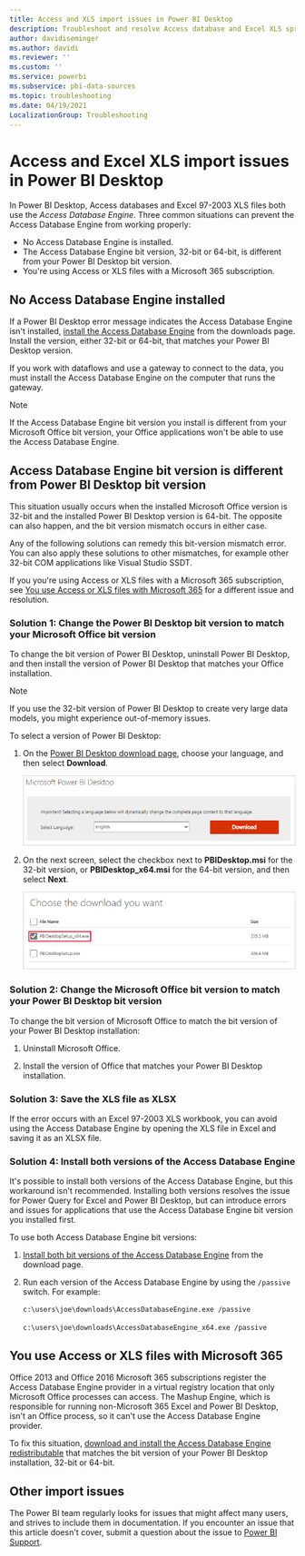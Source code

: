 ```yaml
---
title: Access and XLS import issues in Power BI Desktop
description: Troubleshoot and resolve Access database and Excel XLS spreadsheet import issues in Power BI Desktop and Power Query Editor.
author: davidiseminger
ms.author: davidi
ms.reviewer: ''
ms.custom: ''
ms.service: powerbi
ms.subservice: pbi-data-sources
ms.topic: troubleshooting
ms.date: 04/19/2021
LocalizationGroup: Troubleshooting
---
```

# Access and Excel XLS import issues in Power BI Desktop

In Power BI Desktop, Access databases and Excel 97-2003 XLS files both use the *Access Database Engine*. Three common situations can prevent the Access Database Engine from working properly:

- No Access Database Engine is installed.
- The Access Database Engine bit version, 32-bit or 64-bit, is different from your Power BI Desktop bit version.
- You're using Access or XLS files with a Microsoft 365 subscription.

<a name="situation-1-no-access-database-engine-is-installed"></a>
## No Access Database Engine installed

If a Power BI Desktop error message indicates the Access Database Engine isn't installed, [install the Access Database Engine](https://www.microsoft.com/download/details.aspx?id=13255) from the downloads page. Install the version, either 32-bit or 64-bit, that matches your Power BI Desktop version.

If you work with dataflows and use a gateway to connect to the data, you must install the Access Database Engine on the computer that runs the gateway.

>[!NOTE]
>If the Access Database Engine bit version you install is different from your Microsoft Office bit version, your Office applications won't be able to use the Access Database Engine.

<a name="situation-2-the-access-database-engine-bit-version-32-bit-or-64-bit-is-different-from-your-power-bi-desktop-bit-version"></a>
## Access Database Engine bit version is different from Power BI Desktop bit version

This situation usually occurs when the installed Microsoft Office version is 32-bit and the installed Power BI Desktop version is 64-bit. The opposite can also happen, and the bit version mismatch occurs in either case.

Any of the following solutions can remedy this bit-version mismatch error. You can also apply these solutions to other mismatches, for example other 32-bit COM applications like Visual Studio SSDT.

If you you're using Access or XLS files with a Microsoft 365 subscription, see [You use Access or XLS files with Microsoft 365](#situation-3-trouble-using-access-or-xls-files-with-a-microsoft-365-subscription) for a different issue and resolution.

### Solution 1: Change the Power BI Desktop bit version to match your Microsoft Office bit version

To change the bit version of Power BI Desktop, uninstall Power BI Desktop, and then install the version of Power BI Desktop that matches your Office installation.

>[!NOTE]
>If you use the 32-bit version of Power BI Desktop to create very large data models, you might experience out-of-memory issues.

To select a version of Power BI Desktop:

1. On the [Power BI Desktop download page](https://www.microsoft.com/download/details.aspx?id=58494), choose your language, and then select **Download**.
   
   ![Screenshot of the Download button on the Power BI Desktop download page.](media/desktop-access-database-errors/desktop-access-errors-1.png)
   
1. On the next screen, select the checkbox next to **PBIDesktop.msi** for the 32-bit version, or **PBIDesktop_x64.msi** for the 64-bit version, and then select **Next**.

   ![Screenshot that shows choosing the bit version of the Power BI Desktop download.](media/desktop-access-database-errors/desktop-access-errors-2.png)

### Solution 2: Change the Microsoft Office bit version to match your Power BI Desktop bit version

To change the bit version of Microsoft Office to match the bit version of your Power BI Desktop installation:

1. Uninstall Microsoft Office.

2. Install the version of Office that matches your Power BI Desktop installation.

### Solution 3: Save the XLS file as XLSX

If the error occurs with an Excel 97-2003 XLS workbook, you can avoid using the Access Database Engine by opening the XLS file in Excel and saving it as an XLSX file.

### Solution 4: Install both versions of the Access Database Engine

It's possible to install both versions of the Access Database Engine, but this workaround isn't recommended. Installing both versions resolves the issue for Power Query for Excel and Power BI Desktop, but can introduce errors and issues for applications that use the Access Database Engine bit version you installed first.

To use both Access Database Engine bit versions:

1. [Install both bit versions of the Access Database Engine](https://www.microsoft.com/download/details.aspx?id=13255) from the download page.

1. Run each version of the Access Database Engine by using the `/passive` switch. For example:

   ```console
   c:\users\joe\downloads\AccessDatabaseEngine.exe /passive

   c:\users\joe\downloads\AccessDatabaseEngine_x64.exe /passive
   ```

<a name="situation-3-trouble-using-access-or-xls-files-with-a-microsoft-365-subscription"></a>
## You use Access or XLS files with Microsoft 365

Office 2013 and Office 2016 Microsoft 365 subscriptions register the Access Database Engine provider in a virtual registry location that only Microsoft Office processes can access. The Mashup Engine, which is responsible for running non-Microsoft 365 Excel and Power BI Desktop, isn't an Office process, so it can't use the Access Database Engine provider.

To fix this situation, [download and install the Access Database Engine redistributable](https://www.microsoft.com/download/details.aspx?id=13255) that matches the bit version of your Power BI Desktop installation, 32-bit or 64-bit.

## Other import issues

The Power BI team regularly looks for issues that might affect many users, and strives to include them in documentation. If you encounter an issue that this article doesn't cover, submit a question about the issue to [Power BI Support](https://powerbi.microsoft.com/support).

